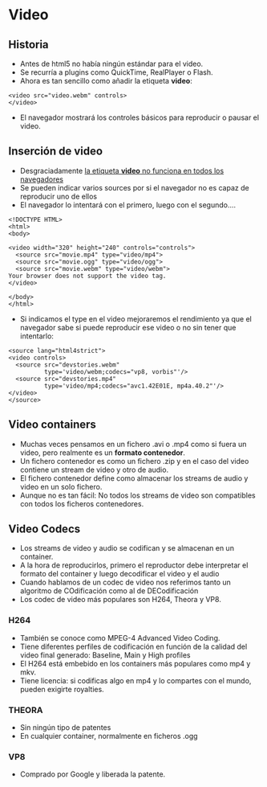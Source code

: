 
# Video



## Historia
- Antes de html5 no había ningún estándar para el video.
- Se recurría a plugins como QuickTime, RealPlayer o Flash.
- Ahora es tan sencillo como añadir la etiqueta **video**:

```
<video src="video.webm" controls>
</video>
```

- El navegador mostrará los controles básicos para reproducir o pausar el video.


## Inserción de video
- Desgraciadamente [la etiqueta **video** no funciona en todos los navegadores](http://caniuse.com/#search=video)
- Se pueden indicar varios sources por si el navegador no es capaz de reproducir uno de ellos
- El navegador lo intentará con el primero, luego con el segundo....

```
<!DOCTYPE HTML>
<html>
<body>

<video width="320" height="240" controls="controls">
  <source src="movie.mp4" type="video/mp4">
  <source src="movie.ogg" type="video/ogg">
  <source src="movie.webm" type="video/webm">
Your browser does not support the video tag.
</video>

</body>
</html>
```


- Si indicamos el type en el video mejoraremos el rendimiento ya que el navegador sabe si puede reproducir ese video o no sin tener que intentarlo:

```
<source lang="html4strict">
<video controls>
  <source src="devstories.webm" 
          type='video/webm;codecs="vp8, vorbis"'/>
  <source src="devstories.mp4"
          type='video/mp4;codecs="avc1.42E01E, mp4a.40.2"'/>
</video>
</source>
```


## Video containers
- Muchas veces pensamos en un fichero .avi o .mp4 como si fuera un video, pero realmente es un **formato contenedor**.
- Un fichero contenedor es como un fichero .zip y en el caso del video contiene un stream de video y otro de audio.
- El fichero contenedor define como almacenar los streams de audio y video en un solo fichero.
- Aunque no es tan fácil: No todos los streams de video son compatibles con todos los ficheros contenedores. 


## Video Codecs
- Los streams de video y audio se codifican y se almacenan en un container.
- A la hora de reproducirlos, primero el reproductor debe interpretar el formato del container y luego decodificar el video y el audio
- Cuando hablamos de un codec de video nos referimos tanto un algoritmo de COdificación como al de DECodificación
- Los codec de video más populares son H264, Theora y VP8.


### H264
- También se conoce como MPEG-4 Advanced Video Coding.
- Tiene diferentes perfiles de codificación en función de la calidad del video final generado: Baseline, Main y High profiles
- El H264 está embebido en los containers más populares como mp4 y mkv.
- Tiene licencia: si codificas algo en mp4 y lo compartes con el mundo, pueden exigirte royalties.


### THEORA
- Sin ningún tipo de patentes
- En cualquier container, normalmente en ficheros .ogg


### VP8
- Comprado por Google y liberada la patente.




